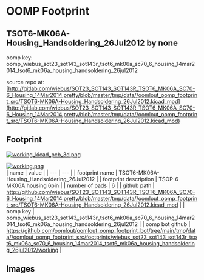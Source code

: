 # OOMP Footprint  
## TSOT6-MK06A-Housing_Handsoldering_26Jul2012  by none  
  
oomp key: oomp_wiebus_sot23_sot143_sot143r_tsot6_mk06a_sc70_6_housing_14mar2014_tsot6_mk06a_housing_handsoldering_26jul2012  
  
source repo at: [http://gitlab.com/wiebus/SOT23_SOT143_SOT143R_TSOT6_MK06A_SC70-6_Housing_14Mar2014.pretty/blob/master/tmp/data//oomlout_oomp_footprint_src/TSOT6-MK06A-Housing_Handsoldering_26Jul2012.kicad_mod](http://gitlab.com/wiebus/SOT23_SOT143_SOT143R_TSOT6_MK06A_SC70-6_Housing_14Mar2014.pretty/blob/master/tmp/data//oomlout_oomp_footprint_src/TSOT6-MK06A-Housing_Handsoldering_26Jul2012.kicad_mod)  
## Footprint  
  
[![working_kicad_pcb_3d.png](working_kicad_pcb_3d_600.png)](working_kicad_pcb_3d.png)  
  
[![working.png](working_600.png)](working.png)  
| name | value | 
| --- | --- | 
| footprint name | TSOT6-MK06A-Housing_Handsoldering_26Jul2012 | 
| footprint description | TSOP-6 MK06A housing 6pin | 
| number of pads | 6 | 
| github path | http://github.com/wiebus/SOT23_SOT143_SOT143R_TSOT6_MK06A_SC70-6_Housing_14Mar2014.pretty/blob/master/tmp/data//oomlout_oomp_footprint_src/TSOT6-MK06A-Housing_Handsoldering_26Jul2012.kicad_mod | 
| oomp key | oomp_wiebus_sot23_sot143_sot143r_tsot6_mk06a_sc70_6_housing_14mar2014_tsot6_mk06a_housing_handsoldering_26jul2012 | 
| oomp bot github | https://github.com/oomlout/oomlout_oomp_footprint_bot/tree/main/tmp/data//oomlout_oomp_footprint_src/footprints/wiebus_sot23_sot143_sot143r_tsot6_mk06a_sc70_6_housing_14mar2014_tsot6_mk06a_housing_handsoldering_26jul2012/working | 
## Images  
